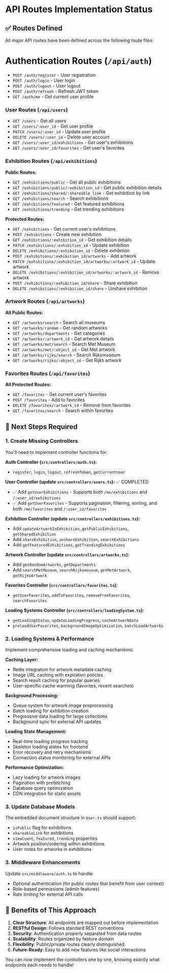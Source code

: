 # API Routes Implementation Status

## ✅ Routes Defined
All major API routes have been defined across the following route files:

# Authentication Routes (`/api/auth`)
- `POST /auth/register` - User registration
- `POST /auth/login` - User login  
- `POST /auth/logout` - User logout
- `POST /auth/refresh` - Refresh JWT token
- `GET /auth/me` - Get current user profile

### User Routes (`/api/users`)
- `GET /users` - Get all users
- `GET /users/:user_id` - Get user profile
- `PATCH /users/:user_id` - Update user profile
- `DELETE /users/:user_id` - Delete user account
- `GET /users/:user_id/exhibitions` - Get user's exhibitions
- `GET /users/:user_id/favorites` - Get user's favorites

### Exhibition Routes (`/api/exhibitions`)
**Public Routes:**
- `GET /exhibitions/public` - Get all public exhibitions
- `GET /exhibitions/public/:exhibition_id` - Get public exhibition details
- `GET /exhibitions/shared/:shareable_link` - Get exhibition by link
- `GET /exhibitions/search` - Search exhibitions
- `GET /exhibitions/featured` - Get featured exhibitions
- `GET /exhibitions/trending` - Get trending exhibitions

**Protected Routes:**
- `GET /exhibitions` - Get current user's exhibitions
- `POST /exhibitions` - Create new exhibition
- `GET /exhibitions/:exhibition_id` - Get exhibition details
- `PATCH /exhibitions/:exhibition_id` - Update exhibition
- `DELETE /exhibitions/:exhibition_id` - Delete exhibition
- `POST /exhibitions/:exhibition_id/artworks` - Add artwork
- `PATCH /exhibitions/:exhibition_id/artworks/:artwork_id` - Update artwork
- `DELETE /exhibitions/:exhibition_id/artworks/:artwork_id` - Remove artwork
- `POST /exhibitions/:exhibition_id/share` - Share exhibition
- `DELETE /exhibitions/:exhibition_id/share` - Unshare exhibition

### Artwork Routes (`/api/artworks`)
**All Public Routes:**
- `GET /artworks/search` - Search all museums
- `GET /artworks/random` - Get random artworks
- `GET /artworks/departments` - Get categories
- `GET /artworks/:artwork_id` - Get artwork details
- `GET /artworks/met/search` - Search Met Museum
- `GET /artworks/met/:object_id` - Get Met artwork
- `GET /artworks/rijks/search` - Search Rijksmuseum
- `GET /artworks/rijks/:object_id` - Get Rijks artwork

### Favorites Routes (`/api/favorites`)
**All Protected Routes:**
- `GET /favorites` - Get current user's favorites
- `POST /favorites` - Add to favorites
- `DELETE /favorites/:artwork_id` - Remove from favorites
- `GET /favorites/search` - Search within favorites

## 🚧 Next Steps Required

### 1. Create Missing Controllers
You'll need to implement controller functions for:

**Auth Controller (`src/controllers/auth.ts`):**
- `register`, `login`, `logout`, `refreshToken`, `getCurrentUser`

**User Controller (update `src/controllers/users.ts`):** ✅ COMPLETED
- ✅ Add `getUserExhibitions` - Supports both `/me/exhibitions` and `/:user_id/exhibitions`
- ✅ Add `getUserFavorites` - Supports pagination, filtering, sorting, and both `/me/favorites` and `/:user_id/favorites`

**Exhibition Controller (update `src/controllers/exhibitions.ts`):**
- Add `updateArtworkInExhibition`, `getPublicExhibitions`, `getSharedExhibition`
- Add `shareExhibition`, `unshareExhibition`, `searchExhibitions`
- Add `getFeaturedExhibitions`, `getTrendingExhibitions`

**Artwork Controller (update `src/controllers/artworks.ts`):**
- Add `getRandomArtworks`, `getDepartments`
- Add `searchMetMuseum`, `searchRijksmuseum`, `getMetArtwork`, `getRijksArtwork`

**Favorites Controller (`src/controllers/favorites.ts`):**
- `getUserFavorites`, `addToFavorites`, `removeFromFavorites`, `searchFavorites`

**Loading Systems Controller (`src/controllers/loadingSystem.ts`):**
- `getLoadingStatus`, `updateLoadingProgress`, `cacheArtworkData`
- `preloadUserFavorites`, `backgroundImageOptimization`, `batchLoadArtworks`

### 2. Loading Systems & Performance
Implement comprehensive loading and caching mechanisms:

**Caching Layer:**
- Redis integration for artwork metadata caching
- Image URL caching with expiration policies
- Search result caching for popular queries
- User-specific cache warming (favorites, recent searches)

**Background Processing:**
- Queue system for artwork image preprocessing
- Batch loading for exhibition creation
- Progressive data loading for large collections
- Background sync for external API updates

**Loading State Management:**
- Real-time loading progress tracking
- Skeleton loading states for frontend
- Error recovery and retry mechanisms
- Connection status monitoring for external APIs

**Performance Optimization:**
- Lazy loading for artwork images
- Pagination with prefetching
- Database query optimization
- CDN integration for static assets

### 3. Update Database Models
The embedded document structure in `User.ts` should support:
- `isPublic` flag for exhibitions
- `shareableLink` for exhibitions
- `viewCount`, `featured`, `trending` properties
- Artwork position/ordering within exhibitions
- User notes for artworks in exhibitions

### 3. Middleware Enhancements
Update `src/middleware/auth.ts` to handle:
- Optional authentication (for public routes that benefit from user context)
- Role-based permissions (admin features)
- Rate limiting for external API calls

## 📝 Benefits of This Approach

1. **Clear Structure**: All endpoints are mapped out before implementation
2. **RESTful Design**: Follows standard REST conventions
3. **Security**: Authentication properly separated from data routes
4. **Scalability**: Routes organized by feature domain
5. **Flexibility**: Public/private routes clearly distinguished
6. **Future-Ready**: Easy to add new features like social interactions

You can now implement the controllers one by one, knowing exactly what endpoints each needs to handle!